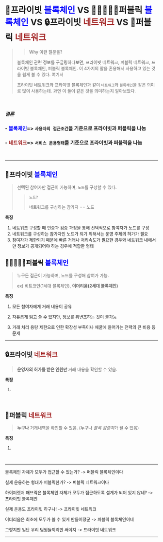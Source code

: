 ​	

# 🧔프라이빗 <span style="color: blue">블록체인</span> VS 👨🏻‍🤝‍👨🏻퍼블릭 <span style="color: blue">블록체인</span> VS 🔒프라이빗 <span style="color: brown">네트워크</span> VS 🔐퍼블릭 <span style="color: brown">네트워크</span>

> > Why 이런 질문을?
>
> 블록체인 관련 정보를 구글링하다보면, 프라이빗 네트워크, 퍼블릭 네트워크, 프라이빗 블록체인, 퍼블릭 블록체인. 이 4가지의 말을 혼용해서 사용하고 있는 것을 쉽게 볼 수 있다. 여기서 
>
> 프라이빗 네트워크와 프라이빗 블록체인과 같이 `네트워크`와 `블록체인`을 같은 의미로 많이 사용하는데. 과연 이 둘이 같은 것을 의미하는지 알아보았다. 

​	

### *결론*

### - <span style="color: blue">블록체인</span>=> `사용자의 접근조건`을 기준으로 프라이빗과 퍼블릭을 나눔

### - <span style="color: brown">네트워크</span>=> `서비스 운용형태`를 기준으로 프라이빗과 퍼블릭을 나눔

​	

---

## 🧔프라이빗 <span style="color: blue">블록체인</span>

> 선택된 참여자만 접근이 가능하며, `노드`를 구성할 수 있다.
>
> > `노드?`
> >
> > 네트워크를 구성하는 참가자 == 노드

**특징**

1. 네트워크 구성할 때 인증과 검증 과정을 통해 선택적으로 참여자가 노드를 구성
2. 네트워크를 구성하는 참가자인 노드가 되기 위해서는 운영 주체의 허가가 필요
3. 참여자가 제한되기 때문에 빠른 거래나 처리속도가 필요한 경우와 네트워크 내에서만 정보가 공개되어야 하는 경우에 적합한 형태





## 👨🏻‍🤝‍👨🏻퍼블릭 <span style="color: blue">블록체인</span>

> 누구든 접근이 가능하며, 노드를 구성해 참여가 가능.
>
> ex) 비트코인(1세대 블록체인), **이더리움(2세대 블록체인)**

**특징**

1. 모든 참여자에게 거래 내용이 공유

2. 자유롭게 읽고 쓸 수 있지만, 정보를 위변조하는 것이 불가능

3. 거래 처리 용량 제한으로 인한 확장성 부족이나 채굴에 들어가는 전력의 큰 비용 등 문제

   

---



## 🔒프라이빗 <span style="color: brown">네트워크</span>

> **운영자의 허가를 받은 인원만** 거래 내용을 확인할 수 있음. 

**특징**

1. 





​	

## 🔐퍼블릭 <span style="color: brown">네트워크</span>

> **누구나** 거래내역을 확인할 수 있음. (누구나 *블록 검증자*가 될 수 있음) 

**특징**

1. 



​	

---

블록체인 자체가 모두가 접근할 수 있는가? -> 퍼블릭 블록체인이다

실제 운용하는 형태가 퍼블릭한가? -> 퍼블릭 네트워크이다

하이퍼렛저 패브릭은 블록체인 자체가 모두가 접근하도록 설계가 되어 있지 않네? -> 프라이빗 블록체인

실제 운용도 프라이빗 하구나! -> 프라이빗 네트워크

이더리움은 최초에 모두가 쓸 수 있게 만들어졌군 -> 퍼블릭 블록체인이네

그렇지만 일단 우리 팀원들끼리만 써야지 -> 프라이빗 네트워크

---



### 

